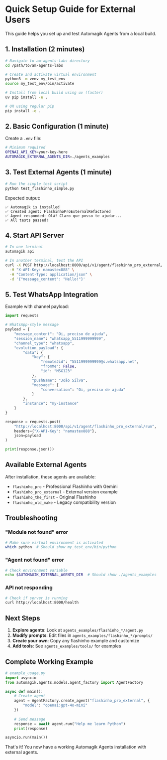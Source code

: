 # Quick Setup Guide for External Users

This guide helps you set up and test Automagik Agents from a local build.

## 1. Installation (2 minutes)

```bash
# Navigate to am-agents-labs directory
cd /path/to/am-agents-labs

# Create and activate virtual environment
python3 -m venv my_test_env
source my_test_env/bin/activate

# Install from local build using uv (faster)
uv pip install -e .

# OR using regular pip
pip install -e .
```

## 2. Basic Configuration (1 minute)

Create a `.env` file:

```bash
# Minimum required
OPENAI_API_KEY=your-key-here
AUTOMAGIK_EXTERNAL_AGENTS_DIR=./agents_examples
```

## 3. Test External Agents (1 minute)

```bash
# Run the simple test script
python test_flashinho_simple.py
```

Expected output:
```
✅ Automagik is installed
✅ Created agent: FlashinhoProExternalRefactored
✅ Agent responded: Olá! Claro que posso te ajudar...
✅ All tests passed!
```

## 4. Start API Server

```bash
# In one terminal
automagik api

# In another terminal, test the API
curl -X POST http://localhost:8000/api/v1/agent/flashinho_pro_external/run \
  -H "X-API-Key: namastex888" \
  -H "Content-Type: application/json" \
  -d '{"message_content": "Hello!"}'
```

## 5. Test WhatsApp Integration

Example with channel payload:

```python
import requests

# WhatsApp-style message
payload = {
    "message_content": "Oi, preciso de ajuda",
    "session_name": "whatsapp_5511999999999",
    "channel_type": "whatsapp",
    "evolution_payload": {
        "data": {
            "key": {
                "remoteJid": "5511999999999@s.whatsapp.net",
                "fromMe": False,
                "id": "MSG123"
            },
            "pushName": "João Silva",
            "message": {
                "conversation": "Oi, preciso de ajuda"
            }
        },
        "instance": "my-instance"
    }
}

response = requests.post(
    "http://localhost:8000/api/v1/agent/flashinho_pro_external/run",
    headers={"X-API-Key": "namastex888"},
    json=payload
)

print(response.json())
```

## Available External Agents

After installation, these agents are available:
- `flashinho_pro` - Professional Flashinho with Gemini
- `flashinho_pro_external` - External version example
- `flashinho_the_first` - Original Flashinho
- `flashinho_old_make` - Legacy compatibility version

## Troubleshooting

### "Module not found" error
```bash
# Make sure virtual environment is activated
which python  # Should show my_test_env/bin/python
```

### "Agent not found" error
```bash
# Check environment variable
echo $AUTOMAGIK_EXTERNAL_AGENTS_DIR  # Should show ./agents_examples
```

### API not responding
```bash
# Check if server is running
curl http://localhost:8000/health
```

## Next Steps

1. **Explore agents**: Look at `agents_examples/flashinho_*/agent.py`
2. **Modify prompts**: Edit files in `agents_examples/flashinho_*/prompts/`
3. **Create your own**: Copy any flashinho example and customize
4. **Add tools**: See `agents_examples/tools/` for examples

## Complete Working Example

```python
# example_usage.py
import asyncio
from automagik.agents.models.agent_factory import AgentFactory

async def main():
    # Create agent
    agent = AgentFactory.create_agent("flashinho_pro_external", {
        "model": "openai:gpt-4o-mini"
    })
    
    # Send message
    response = await agent.run("Help me learn Python")
    print(response)

asyncio.run(main())
```

That's it! You now have a working Automagik Agents installation with external agents.